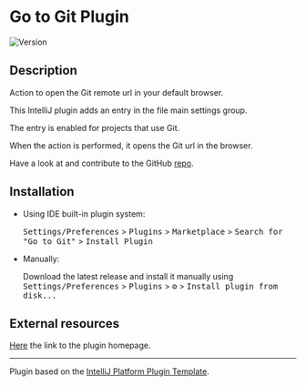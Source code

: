 # Go to Git Plugin

![Version](https://img.shields.io/jetbrains/plugin/v/com.mirkoalicastro.gotogit)

## Description

<!-- Plugin description -->
Action to open the Git remote url in your default browser.

This IntelliJ plugin adds an entry in the file main settings group.

The entry is enabled for projects that use Git.

When the action is performed, it opens the Git url in the browser.

Have a look at and contribute to the GitHub [repo](https://github.com/mirkoalicastro/go-to-git-plugin).
<!-- Plugin description end -->

## Installation

- Using IDE built-in plugin system:
  
  <kbd>Settings/Preferences</kbd> > <kbd>Plugins</kbd> > <kbd>Marketplace</kbd> > <kbd>Search for "Go to Git"</kbd> >
  <kbd>Install Plugin</kbd>
  
- Manually:
  
  Download the latest release and install it manually using
  <kbd>Settings/Preferences</kbd> > <kbd>Plugins</kbd> > <kbd>⚙️</kbd> > <kbd>Install plugin from disk...</kbd>

## External resources

[Here]() the link to the plugin homepage.

---
Plugin based on the [IntelliJ Platform Plugin Template][template].

[template]: https://github.com/JetBrains/intellij-platform-plugin-template
